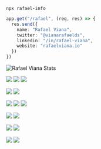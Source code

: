 ```
npx rafael-info
```

```ts
app.get("/rafael", (req, res) => {
  res.send({
    name: "Rafael Viana",
    twitter: "@vianarafaelds",
    linkedin: "/in/rafael-viana",
    website: "rafaelviana.io"
  })
})
```

<img alt="Rafael Viana Stats" src="https://github-readme-stats.vianarafael.vercel.app/api?username=vianarafael&show_icons=true&hide__border=true" />

![](https://img.shields.io/badge/Code-JavaScript-informational?style=flat&logo=javascript&logoColor=white)
![](https://img.shields.io/badge/Code-NodeJS-informational?style=flat&logo=node.js&logoColor=white)
![](https://img.shields.io/badge/Code-ReactJS-informational?style=flat&logo=react&logoColor=white)

![](https://img.shields.io/badge/Code-PostgreSQL-informational?style=flat&logo=postgresql&logoColor=white)
![](https://img.shields.io/badge/Code-TypeScript-informational?style=flat&logo=typescript&logoColor=white)


![](https://img.shields.io/badge/Tools-AWS-informational?style=flat&logo=amazon&logoColor=white)
![](https://img.shields.io/badge/Tools-GraphQL-informational?style=flat&logo=graphql&logoColor=white)
![](https://img.shields.io/badge/Tools-Redux-informational?style=flat&logo=redux&logoColor=white)

![](https://img.shields.io/badge/Shell-Bash-informational?style=flat&logo=gnu-bash&logoColor=white)
![](https://img.shields.io/badge/Tools-Docker-informational?style=flat&logo=docker&logoColor=white)

![](https://img.shields.io/badge/OS-Linux-informational?style=flat&logo=linux&logoColor=white)
![](https://img.shields.io/badge/OS-Mac-informational?style=flat&logo=apple&logoColor=white)

![](https://img.shields.io/badge/Editor-VisualStudioCode-informational?style=flat&logo=visual-studio-code&logoColor=white)
![](https://img.shields.io/badge/Editor-Vim-informational?style=flat&logo=vim&logoColor=white)

